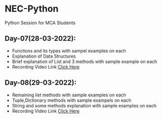 # NEC-Python
Python Session for MCA Students

## Day-07(28-03-2022):
  - Functions and its types with sampel examples on each
  - Explanation of Data Structures
  - Brief explanation of List and 3 methods with sample example on each
  - Recording Video Link [Click Here](https://transcripts.gotomeeting.com/#/s/e6fdc95e690443b73e6612c1212aafa324d63d57254b6b780d95ebe62ca2c085)

## Day-08(29-03-2022):
  - Remaining list methods with sample examples on each
  - Tuple,Dictionary methods with sample exampels on each
  - String and some methods explanation with sample examples on each
  - Recording Video Link [Click Here]()

